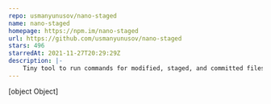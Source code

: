 ```yaml
---
repo: usmanyunusov/nano-staged
name: nano-staged
homepage: https://npm.im/nano-staged
url: https://github.com/usmanyunusov/nano-staged
stars: 496
starredAt: 2021-11-27T20:29:29Z
description: |-
    Tiny tool to run commands for modified, staged, and committed files in a GIT repository.
---
```


[object Object]
